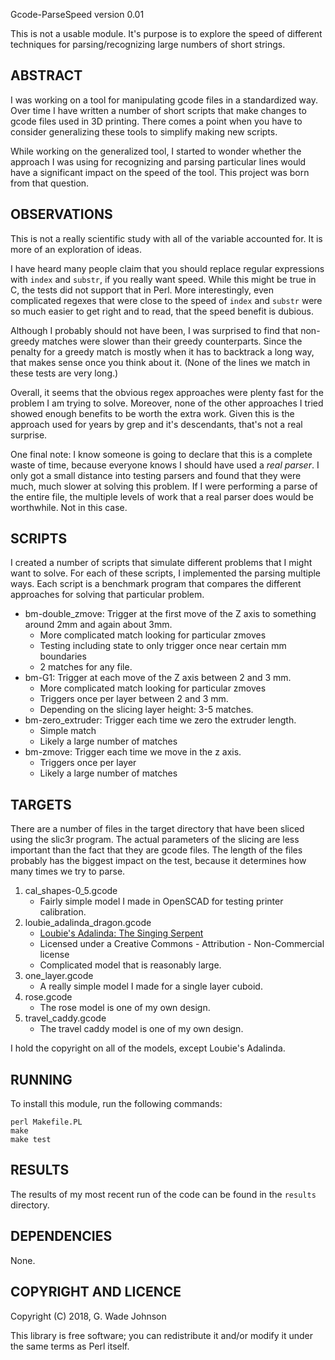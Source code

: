 Gcode-ParseSpeed version 0.01

This is not a usable module. It's purpose is to explore the speed of different
techniques for parsing/recognizing large numbers of short strings.

## ABSTRACT

I was working on a tool for manipulating gcode files in a standardized way. Over
time I have written a number of short scripts that make changes to gcode files
used in 3D printing. There comes a point when you have to consider generalizing
these tools to simplify making new scripts.

While working on the generalized tool, I started to wonder whether the approach
I was using for recognizing and parsing particular lines would have a significant
impact on the speed of the tool. This project was born from that question.

## OBSERVATIONS

This is not a really scientific study with all of the variable accounted for. It
is more of an exploration of ideas.

I have heard many people claim that you should replace regular expressions with
`index` and `substr`, if you really want speed. While this might be true in C,
the tests did not support that in Perl. More interestingly, even complicated
regexes that were close to the speed of `index` and `substr` were so much easier
to get right and to read, that the speed benefit is dubious.

Although I probably should not have been, I was surprised to find that non-greedy
matches were slower than their greedy counterparts. Since the penalty for a greedy
match is mostly when it has to backtrack a long way, that makes sense once you
think about it. (None of the lines we match in these tests are very long.)

Overall, it seems that the obvious regex approaches were plenty fast for the
problem I am trying to solve. Moreover, none of the other approaches I tried
showed enough benefits to be worth the extra work. Given this is the approach
used for years by grep and it's descendants, that's not a real surprise.

One final note: I know someone is going to declare that this is a complete
waste of time, because everyone knows I should have used a *real parser*. I
only got a small distance into testing parsers and found that they were
much, much slower at solving this problem. If I were performing a parse of
the entire file, the multiple levels of work that a real parser does would
be worthwhile. Not in this case.

## SCRIPTS

I created a number of scripts that simulate different problems that I might want
to solve. For each of these scripts, I implemented the parsing multiple ways.
Each script is a benchmark program that compares the different approaches for
solving that particular problem.

* bm-double_zmove: Trigger at the first move of the Z axis to something around 2mm and again about 3mm.
   - More complicated match looking for particular zmoves
   - Testing including state to only trigger once near certain mm boundaries
   - 2 matches for any file.
* bm-G1: Trigger at each move of the Z axis between 2 and 3 mm.
   - More complicated match looking for particular zmoves
   - Triggers once per layer between 2 and 3 mm.
   - Depending on the slicing layer height: 3-5 matches.
* bm-zero_extruder: Trigger each time we zero the extruder length.
   - Simple match
   - Likely a large number of matches
* bm-zmove: Trigger each time we move in the z axis.
   - Triggers once per layer
   - Likely a large number of matches

## TARGETS

There are a number of files in the target directory that have been sliced using
the slic3r program. The actual parameters of the slicing are less important than
the fact that they are gcode files. The length of the files probably has the
biggest impact on the test, because it determines how many times we try to parse.

1. cal_shapes-0_5.gcode
   - Fairly simple model I made in OpenSCAD for testing printer calibration.
2. loubie_adalinda_dragon.gcode
   - [Loubie's Adalinda: The Singing Serpent](https://www.thingiverse.com/thing:246198)
   - Licensed under a Creative Commons - Attribution - Non-Commercial license
   - Complicated model that is reasonably large.
3. one_layer.gcode
   - A really simple model I made for a single layer cuboid.
4. rose.gcode
   - The rose model is one of my own design.
5. travel_caddy.gcode
   - The travel caddy model is one of my own design.

I hold the copyright on all of the models, except Loubie's Adalinda.

## RUNNING

To install this module, run the following commands:

	perl Makefile.PL
	make
	make test

## RESULTS

The results of my most recent run of the code can be found in the `results` directory.

## DEPENDENCIES

None.

## COPYRIGHT AND LICENCE

Copyright (C) 2018, G. Wade Johnson

This library is free software; you can redistribute it and/or modify
it under the same terms as Perl itself.
